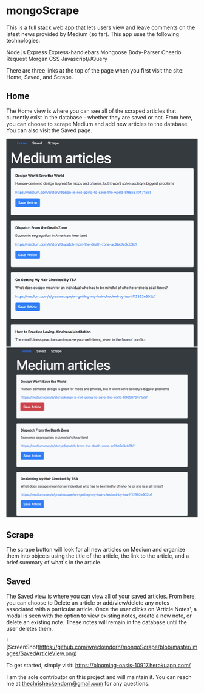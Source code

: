 # mongoScrape

This is a full stack web app that lets users view and leave comments on the latest news provided by Medium (so far). This app uses the following technologies:

Node.js
Express
Express-handlebars
Mongoose
Body-Parser
Cheerio
Request
Morgan
CSS
Javascript/JQuery

There are three links at the top of the page when you first visit the site: Home, Saved, and Scrape.

## Home
The Home view is where you can see all of the scraped articles that currently exist in the database - whether they are saved or not. From here, you can choose to scrape Medium and add new articles to the database. You can also visit the Saved page.

![ScreenShot](https://github.com/wreckendorn/mongoScrape/blob/master/images/HomeView.png)
![ScreenShot](https://github.com/wreckendorn/mongoScrape/blob/master/images/SavedArticleButton.png)

## Scrape
The scrape button will look for all new articles on Medium and organize them into objects using the title of the article, the link to the article, and a brief summary of what's in the article.

## Saved
The Saved view is where you can view all of your saved articles. From here, you can choose to Delete an article or add/view/delete any notes associated with a particular article. Once the user clicks on 'Article Notes', a modal is seen with the option to view existing notes, create a new note, or delete an existing note. These notes will remain in the database until the user deletes them.

![ScreenShot(https://github.com/wreckendorn/mongoScrape/blob/master/images/SavedArticleView.png)

To get started, simply visit: https://blooming-oasis-10917.herokuapp.com/

I am the sole contributor on this project and will maintain it. You can reach me at thechrisheckendorn@gmail.com for any questions.
